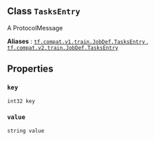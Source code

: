 

## Class  `TasksEntry` 
A ProtocolMessage

**Aliases** : [ `tf.compat.v1.train.JobDef.TasksEntry` ](/api_docs/python/tf/train/JobDef/TasksEntry), [ `tf.compat.v2.train.JobDef.TasksEntry` ](/api_docs/python/tf/train/JobDef/TasksEntry)

## Properties


###  `key` 
 `int32 key` 

###  `value` 
 `string value` 

